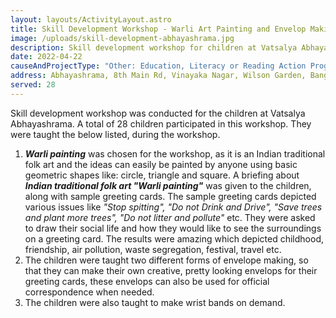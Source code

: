 ```yaml
---
layout: layouts/ActivityLayout.astro
title: Skill Development Workshop - Warli Art Painting and Envelop Making
image: /uploads/skill-development-abhayashrama.jpg
description: Skill development workshop for children at Vatsalya Abhayashrama
date: 2022-04-22
causeAndProjectType: "Other: Education, Literacy or Reading Action Program"
address: Abhayashrama, 8th Main Rd, Vinayaka Nagar, Wilson Garden, Bangalore - 560027
served: 28
---
```

Skill development workshop was conducted for the children at Vatsalya Abhayashrama. A total of 28 children participated in this workshop. They were taught the below listed, during the workshop.

1. ***Warli painting*** was chosen for the workshop, as it is an Indian traditional folk art and the ideas can easily be painted by anyone using basic geometric shapes like: circle, triangle and square. A briefing about ***Indian traditional folk art "Warli painting"*** was given to the children, along with sample greeting cards. The sample greeting cards depicted various issues like *"Stop spitting", "Do not Drink and Drive", "Save trees and plant more trees", "Do not litter and pollute"* etc. They were asked to draw their social life and how they would like to see the surroundings on a greeting card. The results were amazing which depicted childhood, friendship, air pollution, waste segregation, festival, travel etc.
2. The children were taught two different forms of envelope making, so that they can make their own creative, pretty looking envelops for their greeting cards, these envelops can also be used for official correspondence when needed.
3. The children were also taught to make wrist bands on demand.